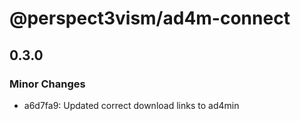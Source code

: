 # @perspect3vism/ad4m-connect

## 0.3.0

### Minor Changes

- a6d7fa9: Updated correct download links to ad4min
